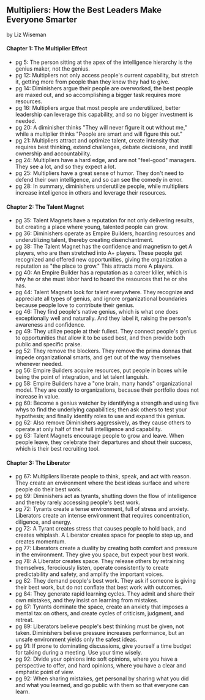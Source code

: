 ## Multipliers: How the Best Leaders Make Everyone Smarter

by Liz Wiseman

#### Chapter 1: The Multiplier Effect

* pg 5: The person sitting at the apex of the intelligence hierarchy is the genius maker, not the genius.
* pg 12: Multipliers not only access people's current capability, but stretch it, getting more from people than they knew they had to give.
* pg 14: Diminishers argue their people are overworked, the best people are maxed out, and so accomplishing a bigger task requires more resources.
* pg 16: Multipliers argue that most people are underutilized, better leadership can leverage this capability, and so no bigger investment is needed.
* pg 20: A diminisher thinks "They will never figure it out without me," while a multiplier thinks "People are smart and will figure this out."
* pg 21: Multipliers attract and optimize talent, create intensity that requires best thinking, extend challenges, debate decisions, and instill ownership and accountability.
* pg 24: Multipliers have a hard edge, and are not "feel-good" managers. They see a lot, and so they expect a lot.
* pg 25: Multipliers have a great sense of humor. They don't need to defend their own intelligence, and so can see the comedy in error.
* pg 28: In summary, diminishers underutilize people, while multipliers increase intelligence in others and leverage their resources.

#### Chapter 2: The Talent Magnet

* pg 35: Talent Magnets have a reputation for not only delivering results, but creating a place where young, talented people can grow.
* pg 36: Diminishers operate as Empire Builders, hoarding resources and underutilizing talent, thereby creating disenchantment.
* pg 38: The Talent Magnet has the confidence and magnetism to get A players, who are then stretched into A+ players. These people get recognized and offered new opportunities, giving the organization a reputation as "the place to grow." This attracts more A players.
* pg 40: An Empire Builder has a reputation as a career killer, which is why he or she must labor hard to hoard the resources that he or she has.
* pg 44: Talent Magnets look for talent everywhere. They recognize and appreciate all types of genius, and ignore organizational boundaries because people love to contribute their genius.
* pg 46: They find people's native genius, which is what one does exceptionally well and naturally. And they label it, raising the person's awareness and confidence.
* pg 49: They utilize people at their fullest. They connect people's genius to opportunities that allow it to be used best, and then provide both public and specific praise.
* pg 52: They remove the blockers. They remove the prima donnas that impede organizational smarts, and get out of the way themselves whenever needed.
* pg 56: Empire Builders acquire resources, put people in boxes while being the point of integration, and let talent languish.
* pg 58: Empire Builders have a "one brain, many hands" organizational model. They are costly to organizations, because their portfolio does not increase in value.
* pg 60: Become a genius watcher by identifying a strength and using five whys to find the underlying capabilities; then ask others to test your hypothesis; and finally identify roles to use and expand this genius.
* pg 62: Also remove Diminishers aggressively, as they cause others to operate at only half of their full intelligence and capability.
* pg 63: Talent Magnets encourage people to grow and leave. When people leave, they celebrate their departures and shout their success, which is their best recruiting tool.

#### Chapter 3: The Liberator

* pg 67: Multipliers liberate people to think, speak, and act with reason. They create an environment where the best ideas surface and where people do their best work.
* pg 69: Diminishers act as tyrants, shutting down the flow of intelligence and thereby rarely accessing people's best work.
* pg 72: Tyrants create a tense environment, full of stress and anxiety. Liberators create an intense environment that requires concentration, diligence, and energy.
* pg 72: A Tyrant creates stress that causes people to hold back, and creates whiplash. A Liberator creates space for people to step up, and creates momentum.
* pg 77: Liberators create a duality by creating both comfort and pressure in the environment. They give you space, but expect your best work.
* pg 78: A Liberator creates space. They release others by retraining themselves, ferociously listen, operate consistently to create predictability and safety, and amplify the important voices.
* pg 82: They demand people's best work. They ask if someone is giving their best work, but do not conflate that best work with outcomes.
* pg 84: They generate rapid learning cycles. They admit and share their own mistakes, and they insist on learning from mistakes.
* pg 87: Tyrants dominate the space, create an anxiety that imposes a mental tax on others, and create cycles of criticism, judgment, and retreat.
* pg 89: Liberators believe people's best thinking must be given, not taken. Diminishers believe pressure increases performance, but an unsafe environment yields only the safest ideas.
* pg 91: If prone to dominating discussions, give yourself a time budget for talking during a meeting. Use your time wisely.
* pg 92: Divide your opinions into soft opinions, where you have a perspective to offer, and hard opinions, where you have a clear and emphatic point of view.
* pg 92: When sharing mistakes, get personal by sharing what you did and what you learned, and go public with them so that everyone can learn.

